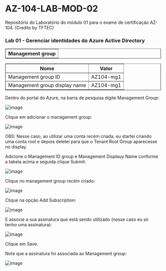 # AZ-104-LAB-MOD-02
Repositório do Laboratório do módulo 01 para o exame de certificação AZ-104. (Credits by TFTEC)


<h3>Lab 01 - Gerenciar identidades do Azure Active Directory </h3>

<table border="1">    
  <tr>
    <th colspan="1">Management group</th> 
</table>

<table border="1">    
  <tr>
    <th colspan="1">Nome</th>  	              
    <th colspan="2">Valor</th>
  </tr>
<td>Management group ID</td>
    <td>AZ104-mg1</td>
  </tr>
  <tr>
    <td>Management group display name</td>
    <td>AZ104-mg1</td>
  </tr>
 </table>
 
 Dentro do portal do Azure, na barra de pesquisa digite Management Group: 
 
![image](https://user-images.githubusercontent.com/107069287/188174427-0cd9db0b-998a-4030-a21e-b764fe0550e2.png)

Clique em adicionar o management group:

![image](https://user-images.githubusercontent.com/107069287/188175015-95551014-df6e-46ee-a46e-a2a4495a68ab.png)

OBS: Nesse caso, ao utilizar uma conta recém criada, eu startei criando uma conta root e depois deletei para que o Tenant Root Group aparecesse no display. 

Adicione o Management ID group e Management Displauy Name conforme a tabela acima e seguida clique Submit: 

![image](https://user-images.githubusercontent.com/107069287/188175686-c70870e1-4d35-4a24-94ff-035d6f085ed7.png)

Clique no management group recém criado: 

![image](https://user-images.githubusercontent.com/107069287/188176713-6ff3c65f-bdc9-4e82-b77e-926c55ef3de9.png)

Clique na opção Add Subscription: 

![image](https://user-images.githubusercontent.com/107069287/188176829-a1ad915e-1f62-4ea6-b088-0555b15d43f0.png)

E associe a sua assinatura que está sendo utilizado (nesse caso eu só tenho uma assinatura): 

![image](https://user-images.githubusercontent.com/107069287/188177011-58215f19-e181-4f2a-a33e-1da7f9a63d2e.png)

Clique em Save. 

Note que a assinatura foi associada ao Management group: 

![image](https://user-images.githubusercontent.com/107069287/188177180-09d36063-2ec4-4423-a7bb-56d512406f83.png)





 
